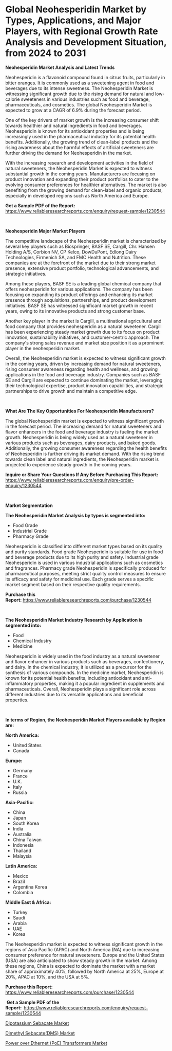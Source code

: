 <p><h1>Global Neohesperidin Market by Types, Applications, and Major Players, with Regional Growth Rate Analysis and Development Situation, from 2024 to 2031</h1></p><p><strong>Neohesperidin Market Analysis and Latest Trends</strong></p>
<p><p>Neohesperidin is a flavonoid compound found in citrus fruits, particularly in bitter oranges. It is commonly used as a sweetening agent in food and beverages due to its intense sweetness. The Neohesperidin Market is witnessing significant growth due to the rising demand for natural and low-calorie sweeteners in various industries such as food and beverage, pharmaceuticals, and cosmetics. The global Neohesperidin Market is expected to grow at a CAGR of 6.9% during the forecast period.</p><p>One of the key drivers of market growth is the increasing consumer shift towards healthier and natural ingredients in food and beverages. Neohesperidin is known for its antioxidant properties and is being increasingly used in the pharmaceutical industry for its potential health benefits. Additionally, the growing trend of clean-label products and the rising awareness about the harmful effects of artificial sweeteners are further driving the demand for Neohesperidin in the market.</p><p>With the increasing research and development activities in the field of natural sweeteners, the Neohesperidin Market is expected to witness substantial growth in the coming years. Manufacturers are focusing on product innovation and expanding their product portfolios to cater to the evolving consumer preferences for healthier alternatives. The market is also benefiting from the growing demand for clean-label and organic products, especially in developed regions such as North America and Europe.</p></p>
<p><strong>Get a Sample PDF of the Report:&nbsp;</strong> <a href="https://www.reliableresearchreports.com/enquiry/request-sample/1230544">https://www.reliableresearchreports.com/enquiry/request-sample/1230544</a></p>
<p>&nbsp;</p>
<p><strong>Neohesperidin Major Market Players</strong></p>
<p><p>The competitive landscape of the Neohesperidin market is characterized by several key players such as Biospringer, BASF SE, Cargill, Chr. Hansen Holding A/S, Corbion NV, CP Kelco, DowDuPont, Edlong Dairy Technologies, Firmenich SA, and FMC Health and Nutrition. These companies are at the forefront of the market due to their strong market presence, extensive product portfolio, technological advancements, and strategic initiatives.</p><p>Among these players, BASF SE is a leading global chemical company that offers neohesperidin for various applications. The company has been focusing on expanding its product offerings and enhancing its market presence through acquisitions, partnerships, and product development initiatives. BASF SE has witnessed significant market growth in recent years, owing to its innovative products and strong customer base.</p><p>Another key player in the market is Cargill, a multinational agricultural and food company that provides neohesperidin as a natural sweetener. Cargill has been experiencing steady market growth due to its focus on product innovation, sustainability initiatives, and customer-centric approach. The company's strong sales revenue and market size position it as a prominent player in the neohesperidin market.</p><p>Overall, the Neohesperidin market is expected to witness significant growth in the coming years, driven by increasing demand for natural sweeteners, rising consumer awareness regarding health and wellness, and growing applications in the food and beverage industry. Companies such as BASF SE and Cargill are expected to continue dominating the market, leveraging their technological expertise, product innovation capabilities, and strategic partnerships to drive growth and maintain a competitive edge.</p></p>
<p>&nbsp;</p>
<p><strong>What Are The Key Opportunities For Neohesperidin Manufacturers?</strong></p>
<p><p>The global Neohesperidin market is expected to witness significant growth in the forecast period. The increasing demand for natural sweeteners and flavor enhancers in the food and beverage industry is fueling the market growth. Neohesperidin is being widely used as a natural sweetener in various products such as beverages, dairy products, and baked goods. Additionally, the growing consumer awareness regarding the health benefits of Neohesperidin is further driving its market demand. With the rising trend towards clean label and natural ingredients, the Neohesperidin market is projected to experience steady growth in the coming years.</p></p>
<p><strong>Inquire or Share Your Questions If Any Before Purchasing This Report:</strong> <a href="https://www.reliableresearchreports.com/enquiry/pre-order-enquiry/1230544">https://www.reliableresearchreports.com/enquiry/pre-order-enquiry/1230544</a></p>
<p>&nbsp;</p>
<p><strong>Market Segmentation</strong></p>
<p><strong>The Neohesperidin Market Analysis by types is segmented into:</strong></p>
<p><ul><li>Food Grade</li><li>Industrial Grade</li><li>Pharmacy Grade</li></ul></p>
<p><p>Neohesperidin is classified into different market types based on its quality and purity standards. Food grade Neohesperidin is suitable for use in food and beverage products due to its high purity and safety. Industrial grade Neohesperidin is used in various industrial applications such as cosmetics and fragrances. Pharmacy grade Neohesperidin is specifically produced for pharmaceutical purposes, meeting strict quality control measures to ensure its efficacy and safety for medicinal use. Each grade serves a specific market segment based on their respective quality requirements.</p></p>
<p><strong>Purchase this Report:&nbsp;</strong><a href="https://www.reliableresearchreports.com/purchase/1230544">https://www.reliableresearchreports.com/purchase/1230544</a></p>
<p>&nbsp;</p>
<p><strong>The Neohesperidin Market Industry Research by Application is segmented into:</strong></p>
<p><ul><li>Food</li><li>Chemical Industry</li><li>Medicine</li></ul></p>
<p><p>Neohesperidin is widely used in the food industry as a natural sweetener and flavor enhancer in various products such as beverages, confectionery, and dairy. In the chemical industry, it is utilized as a precursor for the synthesis of various compounds. In the medicine market, Neohesperidin is known for its potential health benefits, including antioxidant and anti-inflammatory properties, making it a popular ingredient in supplements and pharmaceuticals. Overall, Neohesperidin plays a significant role across different industries due to its versatile applications and beneficial properties.</p></p>
<p>&nbsp;</p>
<p><strong>In terms of Region, the Neohesperidin Market Players available by Region are:</strong></p>
<p>
    <p> <strong> North America: </strong>
        <ul>
            <li>United States</li>
            <li>Canada</li>
        </ul>
        </p> 
    <p> <strong> Europe: </strong>
        <ul>
            <li>Germany</li>
            <li>France</li>
            <li>U.K.</li>
            <li>Italy</li>
            <li>Russia</li>
        </ul>
        </p> 
    <p> <strong> Asia-Pacific: </strong>
        <ul>
            <li>China</li>
            <li>Japan</li>
            <li>South Korea</li>
            <li>India</li>
            <li>Australia</li>
            <li>China Taiwan</li>
            <li>Indonesia</li>
            <li>Thailand</li>
            <li>Malaysia</li>
        </ul>
        </p> 
    <p> <strong> Latin America: </strong>
        <ul>
            <li>Mexico</li>
            <li>Brazil</li>
            <li>Argentina Korea</li>
            <li>Colombia</li>
        </ul>
        </p> 
    <p> <strong> Middle East & Africa: </strong>
        <ul>
            <li>Turkey</li>
            <li>Saudi</li>
            <li>Arabia</li>
            <li>UAE</li>
            <li>Korea</li>
        </ul>
    </p>
    </p>
<p><p>The Neohesperidin market is expected to witness significant growth in the regions of Asia Pacific (APAC) and North America (NA) due to increasing consumer preference for natural sweeteners. Europe and the United States (USA) are also anticipated to show steady growth in the market. Among these regions, China is expected to dominate the market with a market share of approximately 40%, followed by North America at 25%, Europe at 20%, APAC at 10%, and the USA at 5%.</p></p>
<p><strong>Purchase this Report: </strong><a href="https://www.reliableresearchreports.com/purchase/1230544">https://www.reliableresearchreports.com/purchase/1230544</a></p>
<p>&nbsp;<strong>Get a Sample PDF of the Report:&nbsp;&nbsp;</strong><a href="https://www.reliableresearchreports.com/enquiry/request-sample/1230544">https://www.reliableresearchreports.com/enquiry/request-sample/1230544</a></p>
<p><strong></strong></p>
<p><p><a href="https://view.publitas.com/reportprime-1/dipotassium-sebacate-market-size-focuses-on-market-dynamics-in-depth-analysis-and-future-projections-of-its-market-forecasted-for-period-from-2023-to-2030/">Dipotassium Sebacate Market</a></p><p><a href="https://view.publitas.com/reportprime-1/dimethyl-sebacate-dms-market-size-and-examines-its-market-scope-with-a-primary-focus-on-growth-opportunities-and-forecasted-trends-spanning-from-2023-to-2030/">Dimethyl Sebacate(DMS) Market</a></p><p><a href="https://view.publitas.com/reportprime-1/power-over-ethernet-poe-transformers-market-insights-market-players-and-forecast-till-2030-da6gjojl_jvg/">Power over Ethernet (PoE) Transformers Market</a></p></p>
